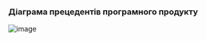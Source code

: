 ### Діаграма прецедентів програмного продукту

![image](https://github.com/oleksandrblazhko/ai-216-semerenko/assets/101589038/00d5e9b7-a167-440e-b882-0e9763aa3605)
